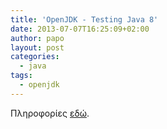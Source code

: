 ```yaml
---
title: 'OpenJDK - Testing Java 8'
date: 2013-07-07T16:25:09+02:00
author: papo
layout: post
categories:
  - java
tags:
  - openjdk
---
```

Πληροφορίες [εδώ](https://java.net/projects/adoptopenjdk/pages/TestingJava8).